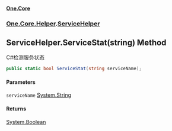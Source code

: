 #### [One.Core](index.md 'index')
### [One.Core.Helper](One_Core_Helper.md 'One.Core.Helper').[ServiceHelper](One_Core_Helper_ServiceHelper.md 'One.Core.Helper.ServiceHelper')
## ServiceHelper.ServiceStat(string) Method
C#检测服务状态 
```csharp
public static bool ServiceStat(string serviceName);
```
#### Parameters
<a name='One_Core_Helper_ServiceHelper_ServiceStat(string)_serviceName'></a>
`serviceName` [System.String](https://docs.microsoft.com/en-us/dotnet/api/System.String 'System.String')  
  
#### Returns
[System.Boolean](https://docs.microsoft.com/en-us/dotnet/api/System.Boolean 'System.Boolean')  
